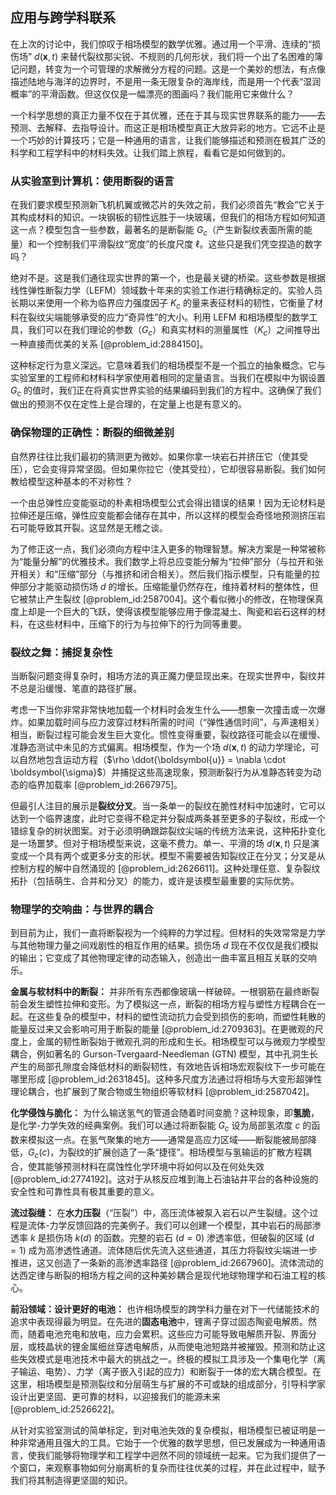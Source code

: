 ## 应用与跨学科联系

在上次的讨论中，我们惊叹于相场模型的数学优雅。通过用一个平滑、连续的“损伤场” $d(\mathbf{x}, t)$ 来替代裂纹那尖锐、不规则的几何形状，我们将一个出了名困难的簿记问题，转变为一个可管理的求解微分方程的问题。这是一个美妙的想法，有点像描述陆地与海洋的边界时，不是用一条无限复杂的海岸线，而是用一个代表“湿润概率”的平滑函数。但这仅仅是一幅漂亮的图画吗？我们能用它来做什么？

一个科学思想的真正力量不仅在于其优雅，还在于其与现实世界联系的能力——去预测、去解释、去指导设计。而这正是相场模型真正大放异彩的地方。它远不止是一个巧妙的计算技巧；它是一种通用的语言，让我们能够描述和预测在极其广泛的科学和工程学科中的材料失效。让我们踏上旅程，看看它是如何做到的。

### 从实验室到计算机：使用断裂的语言

在我们要求模型预测新飞机机翼或微芯片的失效之前，我们必须首先“教会”它关于其构成材料的知识。一块钢板的韧性远胜于一块玻璃，但我们的相场方程如何知道这一点？模型包含一些参数，最著名的是断裂能 $G_c$（产生新裂纹表面所需的能量）和一个控制我们平滑裂纹“宽度”的长度尺度 $\ell$。这些只是我们凭空捏造的数字吗？

绝对不是。这是我们通往现实世界的第一个，也是最关键的桥梁。这些参数是根据线性弹性断裂力学（LEFM）领域数十年来的实验工作进行精确标定的。实验人员长期以来使用一个称为临界应力强度因子 $K_c$ 的量来表征材料的韧性，它衡量了材料在裂纹尖端能够承受的应力“奇异性”的大小。利用 LEFM 和相场模型的数学工具，我们可以在我们理论的参数（$G_c$）和真实材料的测量属性（$K_c$）之间推导出一种直接而优美的关系 [@problem_id:2884150]。

这种标定行为意义深远。它意味着我们的相场模型不是一个孤立的抽象概念。它与实验室里的工程师和材料科学家使用着相同的定量语言。当我们在模拟中为钢设置 $G_c$ 的值时，我们正在将真实世界实验的结果编码到我们的方程中。这确保了我们做出的预测不仅在定性上是合理的，在定量上也是有意义的。

### 确保物理的正确性：断裂的细微差别

自然界往往比我们最初的猜测更为微妙。如果你拿一块岩石并挤压它（使其受压），它会变得异常坚固。但如果你拉它（使其受拉），它却很容易断裂。我们如何教给模型这种基本的不对称性？

一个由总弹性应变能驱动的朴素相场模型公式会得出错误的结果！因为无论材料是拉伸还是压缩，弹性应变能都会储存在其中，所以这样的模型会奇怪地预测挤压岩石可能导致其开裂。这显然是无稽之谈。

为了修正这一点，我们必须向方程中注入更多的物理智慧。解决方案是一种常被称为“能量分解”的优雅技术。我们数学上将总应变能分解为“拉伸”部分（与拉开和张开相关）和“压缩”部分（与推挤和闭合相关）。然后我们指示模型，只有能量的拉伸部分才能驱动损伤场 $d$ 的增长。压缩能量仍然存在，维持着材料的整体性，但它被禁止产生裂纹 [@problem_id:2587004]。这个看似微小的修改，在物理保真度上却是一个巨大的飞跃，使得该模型能够应用于像混凝土、陶瓷和岩石这样的材料，在这些材料中，压缩下的行为与拉伸下的行为同等重要。

### 裂纹之舞：捕捉复杂性

当断裂问题变得复杂时，相场方法的真正魔力便显现出来。在现实世界中，裂纹并不总是沿缓慢、笔直的路径扩展。

考虑一下当你非常非常快地加载一个材料时会发生什么——想象一次撞击或一次爆炸。如果加载时间与应力波穿过材料所需的时间（“弹性通信时间”，与声速相关）相当，断裂过程可能会发生巨大变化。惯性变得重要，裂纹路径可能会以在缓慢、准静态测试中未见的方式偏离。相场模型，作为一个场 $d(\mathbf{x}, t)$ 的动力学理论，可以自然地包含运动方程（$\rho \ddot{\boldsymbol{u}} = \nabla \cdot \boldsymbol{\sigma}$）并捕捉这些高速现象，预测断裂行为从准静态转变为动态的临界加载率 [@problem_id:2667975]。

但最引人注目的展示是**裂纹分叉**。当一条单一的裂纹在脆性材料中加速时，它可以达到一个临界速度，此时它变得不稳定并分裂成两条甚至更多的子裂纹，形成一个错综复杂的树状图案。对于必须明确跟踪裂纹尖端的传统方法来说，这种拓扑变化是一场噩梦。但对于相场模型来说，这毫不费力。单一、平滑的场 $d(\mathbf{x}, t)$ 只是演变成一个具有两个或更多分支的形状。模型不需要被告知裂纹正在分叉；分叉是从控制方程的解中自然涌现的 [@problem_id:2626611]。这种处理任意、复杂裂纹拓扑（包括萌生、合并和分叉）的能力，或许是该模型最重要的实际优势。

### 物理学的交响曲：与世界的耦合

到目前为止，我们一直将断裂视为一个纯粹的力学过程。但材料的失效常常是力学与其他物理力量之间戏剧性的相互作用的结果。损伤场 $d$ 现在不仅仅是我们模拟的输出；它变成了其他物理定律的动态输入，创造出一曲丰富且相互关联的交响乐。

**金属与软材料中的断裂：** 并非所有东西都像玻璃一样破碎。一根钢筋在最终断裂前会发生塑性拉伸和变形。为了模拟这一点，断裂的相场方程与塑性方程耦合在一起。在这些复杂的模型中，材料的塑性流动抗力会受到损伤的影响，而塑性耗散的能量反过来又会影响可用于断裂的能量 [@problem_id:2709363]。在更微观的尺度上，金属的韧性断裂始于微观孔洞的形成和生长。相场模型可以与微观力学模型耦合，例如著名的 Gurson-Tvergaard-Needleman (GTN) 模型，其中孔洞生长产生的局部孔隙度会降低材料的断裂韧性，有效地告诉相场宏观裂纹下一步可能在哪里形成 [@problem_id:2631845]。这种多尺度方法通过将相场与大变形超弹性理论耦合，也扩展到了聚合物或生物组织等软材料 [@problem_id:2587042]。

**化学侵蚀与脆化：** 为什么输送氢气的管道会随着时间变脆？这种现象，即**氢脆**，是化学-力学失效的经典案例。我们可以通过将断裂能 $G_c$ 设为局部氢浓度 $c$ 的函数来模拟这一点。在氢气聚集的地方——通常是高应力区域——断裂能被局部降低，$G_c(c)$，为裂纹的扩展创造了一条“捷径”。相场模型与氢输运的扩散方程耦合，使其能够预测材料在腐蚀性化学环境中将如何以及在何处失效 [@problem_id:2774192]。这对于从核反应堆到海上石油钻井平台的各种设施的安全性和可靠性具有极其重要的意义。

**流过裂缝：** 在**水力压裂**（“压裂”）中，高压流体被泵入岩石以产生裂缝。这个过程是流体-力学反馈回路的完美例子。我们可以创建一个模型，其中岩石的局部渗透率 $k$ 是损伤场 $k(d)$ 的函数。完整的岩石 ($d=0$) 渗透率低，但破裂的区域 ($d=1$) 成为高渗透性通道。流体随后优先流入这些通道，其压力将裂纹尖端进一步推进，这又创造了一条新的高渗透率路径 [@problem_id:2667960]。流体流动的达西定律与断裂的相场方程之间的这种美妙耦合是现代地球物理学和石油工程的核心。

**前沿领域：设计更好的电池：** 也许相场模型的跨学科力量在对下一代储能技术的追求中表现得最为明显。在先进的**固态电池**中，锂离子穿过固态陶瓷电解质。然而，随着电池充电和放电，应力会累积。这些应力可能导致电解质开裂、界面分层，或枝晶状的锂金属细丝穿透电解质，从而使电池短路并被摧毁。预测和防止这些失效模式是电池技术中最大的挑战之一。终极的模拟工具涉及一个集电化学（离子输运、电势）、力学（离子嵌入引起的应力）和断裂于一体的宏大耦合模型。在这里，相场模型是预测裂纹和分层萌生与扩展的不可或缺的组成部分，引导科学家设计出更坚固、更可靠的材料，以迎接我们的能源未来 [@problem_id:2526622]。

从针对实验室测试的简单标定，到对电池失效的复杂模拟，相场模型已被证明是一种非常通用且强大的工具。它始于一个优雅的数学思想，但已发展成为一种通用语言，使我们能够将物理学和工程学中迥然不同的领域统一起来。它为我们提供了一个窗口，来观察事物如何分崩离析的复杂而往往优美的过程，并在此过程中，赋予我们将其制造得更坚固的知识。